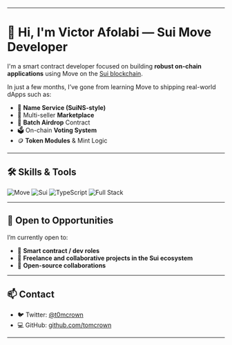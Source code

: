 
---

# 👋 Hi, I'm Victor Afolabi — Sui Move Developer

I'm a smart contract developer focused on building **robust on-chain applications** using Move on the [Sui blockchain](https://sui.io).

In just a few months, I’ve gone from learning Move to shipping real-world dApps such as:

* 🧾 **Name Service (SuiNS-style)**
* 🛒 Multi-seller **Marketplace**
* 🎯 **Batch Airdrop** Contract
* 🗳️ On-chain **Voting System**
* 🪙 **Token Modules** & Mint Logic

---

## 🛠️ Skills & Tools

![Move](https://img.shields.io/badge/Move-%234285F4?style=for-the-badge\&logo=move\&logoColor=white)
![Sui](https://img.shields.io/badge/Sui%20Blockchain-5D3FD3?style=for-the-badge\&logo=sui\&logoColor=white)
![TypeScript](https://img.shields.io/badge/TypeScript-3178C6?style=for-the-badge\&logo=typescript\&logoColor=white)
![Full Stack](https://img.shields.io/badge/Smart%20Contract%20%26%20Scripts-F28E1C?style=for-the-badge)

---

## 🤝 Open to Opportunities

I’m currently open to:

* 📜 **Smart contract / dev roles**
* 💼 **Freelance and collaborative projects in the Sui ecosystem**
* 🔧 **Open-source collaborations**

---

## 📫 Contact

* 🐦 Twitter: [@t0mcrown](https://x.com/t0mcr0wn)
* 💻 GitHub: [github.com/tomcrown](https://github.com/tomcrown)

---
